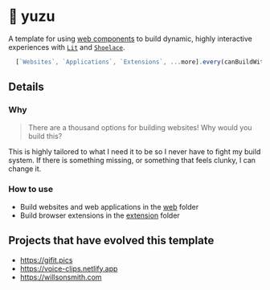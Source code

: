 # 🍋 yuzu
A template for using [web components](https://open-wc.org/discover/about/#why-web-components) to build dynamic, highly interactive experiences with [`Lit`](https://lit.dev/) and [`Shoelace`](https://shoelace.style/).

```js
  [`Websites`, `Applications`, `Extensions`, ...more].every(canBuildWithYuzu) // true
```

## Details

### Why

> There are a thousand options for building websites! Why would you build this?

This is highly tailored to what I need it to be so I never have to fight my build system. If there is something missing, or something that feels clunky, I can change it. 

### How to use

* Build websites and web applications in the [web](https://github.com/WillsonSmith/yuzu/tree/main/web) folder
* Build browser extensions in the [extension](https://github.com/WillsonSmith/yuzu/tree/main/extension) folder


## Projects that have evolved this template

- https://gifit.pics
- https://voice-clips.netlify.app
- https://willsonsmith.com
